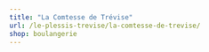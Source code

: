 ```yaml
---
title: "La Comtesse de Trévise"
url: /le-plessis-trevise/la-comtesse-de-trevise/
shop: boulangerie
---
```

